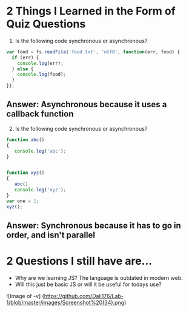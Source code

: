 # 2 Things I Learned in the Form of Quiz Questions

1. Is the following code synchronous or asynchronous?

```js
var food = fs.readFile('food.txt', 'utf8', function(err, food) {
  if (err) {
    console.log(err);
  } else {
    console.log(food);
  }
}};
```

## Answer: Asynchronous because it uses a callback function

2. Is the following code synchronous or asynchronous?

```js
function abc()
{
   console.log('abc');
}


function xyz()
{
   abc()
   console.log('xyz');
}
var one = 1;
xyz();
```

## Answer: Synchronous because it has to go in order, and isn't parallel

# 2 Questions I still have are...

* Why are we learning JS? The language is outdated in modern web.
* Will this just be basic JS or will it be useful for todays use?

![Image of -v] (https://github.com/Dali176/Lab-1/blob/master/images/Screenshot%20(34).png)
